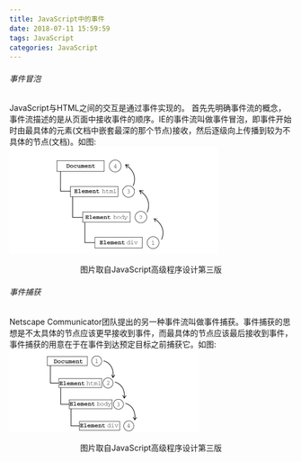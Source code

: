 ```yaml
---
title: JavaScript中的事件
date: 2018-07-11 15:59:59
tags: JavaScript
categories: JavaScript
---
```

###### 事件冒泡
JavaScript与HTML之间的交互是通过事件实现的。
首先先明确事件流的概念，事件流描述的是从页面中接收事件的顺序。IE的事件流叫做事件冒泡，即事件开始时由最具体的元素(文档中嵌套最深的那个节点)接收，然后逐级向上传播到较为不具体的节点(文档)。如图:![image](/images/event_bubble.png) <center>图片取自JavaScript高级程序设计第三版</center>

###### 事件捕获
Netscape Communicator团队提出的另一种事件流叫做事件捕获。事件捕获的思想是不太具体的节点应该更早接收到事件，而最具体的节点应该最后接收到事件，事件捕获的用意在于在事件到达预定目标之前捕获它。如图: ![image](/images/event_capture.png) <center>图片取自JavaScript高级程序设计第三版</center>


